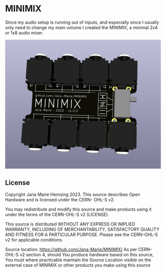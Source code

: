 # MINIMIX

Since my audio setup is running out of inputs, and especially since I usually only need to change my main volume I created the MINIMIX, a minimal 2x4 or 1x8 audio mixer.

![render](minimix_render.png)

## License

Copyright Jana Marie Hemsing 2023. This source describes Open Hardware and is licensed under the CERN- OHL-S v2.

You may redistribute and modify this source and make products using it under the terms of the CERN-OHL-S v2 (LICENSE).

This source is distributed WITHOUT ANY EXPRESS OR IMPLIED WARRANTY, INCLUDING OF MERCHANTABILITY, SATISFACTORY QUALITY AND FITNESS FOR A PARTICULAR PURPOSE. Please see the CERN-OHL-S v2 for applicable conditions.

Source location: https://github.com/Jana-Marie/MINIMIX/ As per CERN-OHL-S v2 section 4, should You produce hardware based on this source, You must where practicable maintain the Source Location visible on the external case of MINIMIX or other products you make using this source
